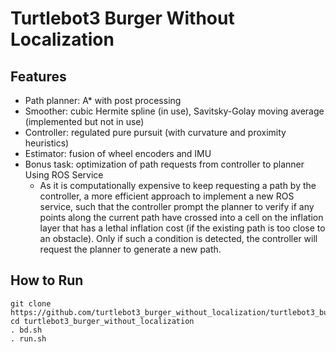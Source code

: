 # Turtlebot3 Burger Without Localization
## Features
- Path planner: A* with post processing
- Smoother: cubic Hermite spline (in use), Savitsky-Golay moving average (implemented but not in use)
- Controller: regulated pure pursuit (with curvature and proximity heuristics)
- Estimator: fusion of wheel encoders and IMU
- Bonus task: optimization of path requests from controller to planner Using ROS Service
  - As it is computationally expensive to keep requesting a path by the controller, a more efficient approach to implement a new ROS service, such that the controller prompt the planner to verify if any points along the current path have crossed into a cell on the inflation layer that has a lethal inflation cost (if the existing path is too close to an obstacle). Only if such a condition is detected, the controller will request the planner to generate a new path.

## How to Run
```shell
git clone https://github.com/turtlebot3_burger_without_localization/turtlebot3_burger_without_localization.git
cd turtlebot3_burger_without_localization
. bd.sh
. run.sh
```
